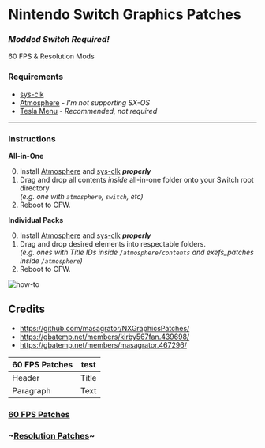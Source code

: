 # Nintendo Switch Graphics Patches
### ***Modded Switch Required!***  
60 FPS & Resolution Mods

### **Requirements**
- [sys-clk](https://github.com/retronx-team/sys-clk)
- [Atmosphere](https://github.com/Atmosphere-NX/Atmosphere) - *I'm not supporting SX-OS*
- [Tesla Menu](https://gbatemp.net/threads/tesla-the-nintendo-switch-overlay-menu.557362/) - *Recommended, not required*

---

### **Instructions** 
 
**All-in-One**

0. Install [Atmosphere](https://github.com/Atmosphere-NX/Atmosphere) and [sys-clk](https://github.com/retronx-team/sys-clk) ***properly***
1. Drag and drop all contents *inside* all-in-one folder onto your Switch root directory  
*(e.g. one with `atmosphere`, `switch`, etc)*
2. Reboot to CFW.

**Individual Packs**

0. Install [Atmosphere](https://github.com/Atmosphere-NX/Atmosphere) and [sys-clk](https://github.com/retronx-team/sys-clk) ***properly***
1. Drag and drop desired elements into respectable folders.  
*(e.g. ones with Title IDs inside `/atmosphere/contents` and exefs_patches inside `/atmosphere`)*
2. Reboot to CFW.

![how-to](https://raw.githubusercontent.com/cdnutter/NX-Graphics-Patches/master/resources/how-to.gif)

## Credits
- https://github.com/masagrator/NXGraphicsPatches/
- https://gbatemp.net/members/kirby567fan.439698/
- https://gbatemp.net/members/masagrator.467296/

| 60 FPS Patches | test |
| ----------- | ----------- |
| Header | Title |
| Paragraph | Text |

### [60 FPS Patches](https://github.com/cdnutter/NX-Graphics-Patches/master/60FPS.md)
### ~[Resolution Patches](https://github.com/cdnutter/NX-Graphics-Patches/master/Resolution.md)~